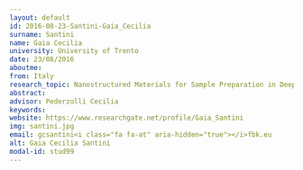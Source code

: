 ```yaml
---
layout: default 
id: 2016-08-23-Santini-Gaia_Cecilia
surname: Santini
name: Gaia Cecilia
university: University of Trento
date: 23/08/2016
aboutme: 
from: Italy
research_topic: Nanostructured Materials for Sample Preparation in Deep Sequencing Systems
abstract: 
advisor: Pederzolli Cecilia
keywords: 
website: https://www.researchgate.net/profile/Gaia_Santini
img: santini.jpg
email: gcsantini<i class="fa fa-at" aria-hidden="true"></i>fbk.eu
alt: Gaia Cecilia Santini
modal-id: stud99
---
```

